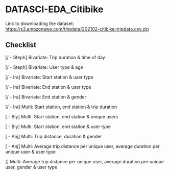 # DATASCI-EDA_Citibike
Link to downloading the dataset: https://s3.amazonaws.com/tripdata/202102-citibike-tripdata.csv.zip

## Checklist
[/ - Steph] Bivariate: Trip duration & time of day

[/ - Steph] Bivariate: User type & age

[/ - Ira] Bivariate: Start station & user type

[/ - Ira] Bivariate: End station & user type

[/ - Ira] Bivariate: End station & gender

[/ - Ira] Multi: Start station, end station & trip duration

[ - Bly] Multi: Start station, end station & unique users

[ - Bly] Multi: Start station, end station & user type

[ - Anj] Multi: Trip distance, duration & gender

[ - Anj] Multi: Average trip distance per unique user, average duration per unique user & user type

[] Multi: Average trip distance per unique user, average duration per unique user, gender & user type
